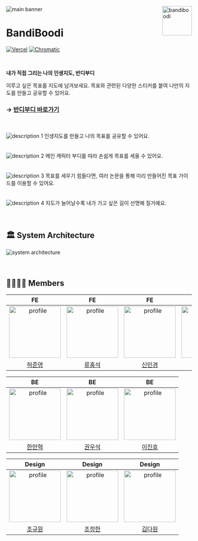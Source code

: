 <img src="https://github.com/depromeet/amazing3-fe/assets/112946860/c0a61fb6-372b-4100-a647-843dd0dd07d8" alt="main banner" />

<img src="https://github.com/depromeet/amazing3-fe/assets/112946860/66b911fa-38a9-438c-89d4-034e44dc0b23" alt="bandiboodi" align="right" height="80" />

# BandiBoodi

[![Vercel](https://therealsujitk-vercel-badge.vercel.app/?app=amazing3-fe&style=flat)](https://github.com/depromeet/amazing3-fe/actions) [![Chromatic](https://github.com/depromeet/amazing3-fe/actions/workflows/chromatic.yml/badge.svg)](https://github.com/depromeet/amazing3-fe/actions/workflows/chromatic.yml)

<br />

**내가 직접 그리는 나의 인생지도, 반디부디**

이루고 싶은 목표를 지도에 남겨보세요. 목표와 관련된 다양한 스티커를 붙여 나만의 지도를 만들고 공유할 수 있어요.

### → [반디부디 바로가기](https://www.bandiboodi.com/)

<br />
<br />

<img src="https://github.com/depromeet/amazing3-fe/assets/112946860/62bf8f1c-7213-46a1-8af6-2370c2999e1a" alt="description 1" />
인생지도를 만들고 나의 목표를 공유할 수 있어요.

<br />
<br />
<br />

<img src="https://github.com/depromeet/amazing3-fe/assets/112946860/7481bf1c-000e-4396-9ffd-ce21f84d2cef" alt="description 2" />
메인 캐릭터 부디를 따라 손쉽게 목표를 세울 수 있어요.

<br />
<br />
<br />

<img src="https://github.com/depromeet/amazing3-fe/assets/112946860/5b257e30-4fe1-4f81-bb04-9fbd63a30994" alt="description 3" />
목표를 세우기 힘들다면, 여러 논문을 통해 미리 만들어진 목표 가이드를 이용할 수 있어요.

<br />
<br />
<br />

<img src="https://github.com/depromeet/amazing3-fe/assets/112946860/301f1277-5c23-4e89-bd25-44cf5703398b" alt="description 4" />
지도가 늘어날수록 내가 가고 싶은 길이 선명해 질거예요.

<br />
<br />
<br />

## 🏛️ System Architecture

<img src="https://github.com/depromeet/amazing3-fe/assets/112946860/0361ee81-e60d-400e-8a47-3f32722eb2a6" alt="system architecture" />

<br />
<br />
<br />

## 👨‍👩‍👧‍👦 Members

| FE | FE | FE |  FE |
| :---: | :---: | :---: |  :---: |
| <a href="https://github.com/hjy0951"><img src="https://avatars.githubusercontent.com/u/45158550?v=4" alt="profile" width="140" height="140"></a> | <a href="https://github.com/deepbig"><img src="https://avatars.githubusercontent.com/u/34956359?v=4" alt="profile" width="140" height="140"></a> | <a href="https://github.com/minkyung00"><img src="https://avatars.githubusercontent.com/u/80238096?v=4" alt="profile" width="140" height="140"></a> | <a href="https://github.com/Doeunnkimm"><img src="https://avatars.githubusercontent.com/u/112946860?v=4" alt="profile" width="140" height="140"></a> | 
| [허준영](https://github.com/hjy0951) | [류홍석](https://github.com/deepbig) | [신민경](https://github.com/minkyung00) |  [김도은](https://github.com/Doeunnkimm) |

| BE | BE | BE |
| :---: | :---: | :---: |
| <a href="https://github.com/ManHyuk"><img src="https://avatars.githubusercontent.com/u/11765448?v=4" alt="profile" width="140" height="140"></a> | <a href="https://github.com/egg528"><img src="https://avatars.githubusercontent.com/u/62459196?v=4" alt="profile" width="140" height="140"></a> | <a href="https://github.com/binary-ho"><img src="https://avatars.githubusercontent.com/u/71186266?v=4" alt="profile" width="140" height="140"></a> |
| [한만혁](https://github.com/ManHyuk) | [권우석](https://github.com/egg528) | [이진호](https://github.com/binary-ho) |

| Design | Design| Design |
| :---: | :---: | :---: |
| <a href="https://www.behance.net/ku_oni"><img src="https://mir-s3-cdn-cf.behance.net/user/230/757a7f616212273.648282d296b12.jpg" alt="profile" width="140" height="140"></a> | <a href="https://www.behance.net/823dear"><img src="https://a5.behance.net/df20f7e465686bded558cd59cbf030a98a4e1bf2/img/profile/avatars/zoom-230.png?cb=264615658" alt="profile" width="140" height="140"></a> | <a href="https://www.behance.net/dawon0914c21d"><img src="https://mir-s3-cdn-cf.behance.net/user/230/06a70e399397047.647ecdd47d46e.jpg" alt="profile" width="140" height="140"></a> | 
| [조규원](https://www.behance.net/ku_oni) | [조정한](https://www.behance.net/823dear) | [김다원](https://www.behance.net/dawon0914c21d) |

